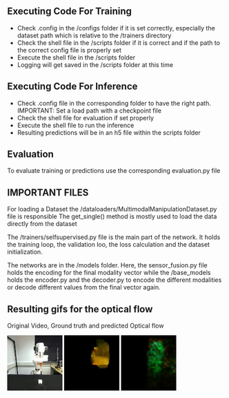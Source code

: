 ## Executing Code For Training
- Check .config in the /configs folder if it is set correctly, especially the dataset path which is relative to the /trainers directory
- Check the shell file in the /scripts folder if it is correct and if the path to the correct config file is properly set
- Execute the shell file in the /scripts folder
- Logging will get saved in the /scripts folder at this time

## Executing Code For Inference
- Check .config file in the corresponding folder to have the right path. IMPORTANT: Set a load path with a checkpoint file
- Check the shell file for evaluation if set properly
- Execute the shell file to run the inference
- Resulting predictions will be in an h5 file within the scripts folder

## Evaluation
To evaluate training or predictions use the corresponding evaluation.py file

## IMPORTANT FILES
For loading a Dataset the /dataloaders/MultimodalManipulationDataset.py file is responsible
The get_single() method is mostly used to load the data directly from the dataset

The /trainers/selfsupervised.py file is the main part of the network. It holds the training loop, the validation loo, the loss calculation and the dataset initialization.

The networks are in the /models folder. Here, the sensor_fusion.py file holds the encoding for the final modality vector while the /base_models holds the encoder.py and the decoder.py to encode the different modalities or decode different values from the final vector again.

## Resulting gifs for the optical flow
Original Video, Ground truth and predicted Optical flow

![This gif shows the original video](result_gif/trueVid.gif)
![This gif shows the ground truth optical flow which the network should have predicted](result_gif/gif_flow.gif)
![This gif is the predicted optical flow from the network, upsampled to the same size as the ground truth](result_gif/gif_flow_pred.gif)
